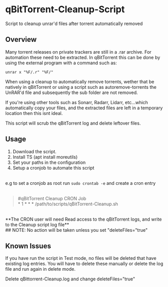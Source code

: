 # qBitTorrent-Cleanup-Script
Script to cleanup unrar'd files after torrent automatically removed



Overview
-------------

Many torrent releases on private trackers are still in a .rar archive. For automation these need to be extracted. In qBitTorrent this can be done by using the external program with a command such as:

<code>unrar x "%F/*.r*" "%F/"</code>

When using a cleanup to automatically remove torrents, wether that be natively in qBitTorrent or using a script such as autoremove-torrents the UnRAR'd file and subsequently the sub folder are not removed.

If you're using other tools such as Sonarr, Radarr, Lidarr, etc...which automatically copy your files, and the extracted files are left in a temporary location then this isnt ideal.

This script will scrub the qBitTorrent log and delete leftover files.

Usage
--------------

1. Download the script.
2. Install TS (apt install moreutils)
3. Set your paths in the configuration
4. Setup a cronjob to automate this script
<br />
e.g to set a cronjob as root run <code>sudo crontab -e</code> and create a cron entry
<br /><br />
<blockquote>
  #qBitTorrent Cleanup CRON Job  
  <br>
  * 1 * * * /path/to/scripts/qBitTorrent-Cleanup.sh  
</blockquote>
<br />
**The CRON user will need Read access to the qBitTorrent logs, and write to the Cleanup script log file**
<br />
## NOTE: No action will be taken unless you set "deleteFiles="true" 

Known Issues
---------------

If you have run the script in Test mode, no files will be deleted that have existing log entries. You will have to delete these manually or delete the log file and run again in delete mode.

Delete qBittorrent-Cleanup.log and change deleteFiles="true"
